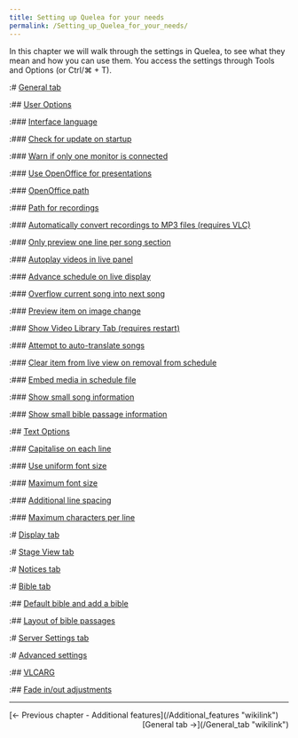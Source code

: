 ```yaml
---
title: Setting up Quelea for your needs
permalink: /Setting_up_Quelea_for_your_needs/
---
```


In this chapter we will walk through the settings in Quelea, to see what they mean and how you can use them. You access the settings through Tools and Options (or Ctrl/⌘ + T).

:\# [General tab](/General_tab "wikilink")

:\#\# [User Options](/General_tab#User_Options "wikilink")

:\#\#\# [Interface language](/General_tab#Interface_language "wikilink")

:\#\#\# [Check for update on startup](/General_tab#Check_for_update_on_startup "wikilink")

:\#\#\# [Warn if only one monitor is connected](/General_tab#Warn_if_only_one_monitor_is_connected "wikilink")

:\#\#\# [Use OpenOffice for presentations](/General_tab#Use_OpenOffice_for_presentations "wikilink")

:\#\#\# [OpenOffice path](/General_tab#OpenOffice_path "wikilink")

:\#\#\# [Path for recordings](/General_tab#Path_for_recordings "wikilink")

:\#\#\# [Automatically convert recordings to MP3 files (requires VLC)](/General_tab#Automatically_convert_recordings_to_MP3_files_(requires_VLC) "wikilink")

:\#\#\# [Only preview one line per song section](/General_tab#Only_preview_one_line_per_song_section "wikilink")

:\#\#\# [Autoplay videos in live panel](/General_tab#Autoplay_videos_in_live_panel "wikilink")

:\#\#\# [Advance schedule on live display](/General_tab#Advance_schedule_on_live_display "wikilink")

:\#\#\# [Overflow current song into next song](/General_tab#Overflow_current_song_into_next_song "wikilink")

:\#\#\# [Preview item on image change](/General_tab#Preview_item_on_image_change "wikilink")

:\#\#\# [Show Video Library Tab (requires restart)](/General_tab#Show_Video_Library_Tab_(requires_restart) "wikilink")

:\#\#\# [Attempt to auto-translate songs](/General_tab#Attempt_to_auto-translate_songs "wikilink")

:\#\#\# [Clear item from live view on removal from schedule](/General_tab#Clear_item_from_live_view_on_removal_from_schedule "wikilink")

:\#\#\# [Embed media in schedule file](/General_tab#Embed_media_in_schedule_file "wikilink")

:\#\#\# [Show small song information](/General_tab#Show_small_song_information "wikilink")

:\#\#\# [Show small bible passage information](/General_tab#Show_small_bible_passage_information "wikilink")

:\#\# [Text Options](/General_tab#Text_Options "wikilink")

:\#\#\# [Capitalise on each line](/General_tab#Capitalise_on_each_line "wikilink")

:\#\#\# [Use uniform font size](/General_tab#Use_uniform_font_size "wikilink")

:\#\#\# [Maximum font size](/General_tab#Maximum_font_size "wikilink")

:\#\#\# [Additional line spacing](/General_tab#Additional_line_spacing "wikilink")

:\#\#\# [Maximum characters per line](/General_tab#Maximum_characters_per_line "wikilink")

:\# [Display tab](/Display_tab "wikilink")

:\# [Stage View tab](/Stage_View_tab "wikilink")

:\# [Notices tab](/Notices_tab "wikilink")

:\# [Bible tab](/Bible_tab "wikilink")

:\#\# [Default bible and add a bible](/Bible_tab#Default_bible_and_add_a_bible "wikilink")

:\#\# [Layout of bible passages](/Bible_tab#Layout_of_bible_passages "wikilink")

:\# [Server Settings tab](/Server_Settings_tab "wikilink")

:\# [Advanced settings](/Advanced_settings "wikilink")

:\#\# [VLCARG](/Advanced_settings#VLCARG "wikilink")

:\#\# [Fade in/out adjustments](/Advanced_settings#Fade_in/out_adjustments "wikilink")

------------------------------------------------------------------------

<div style="text-align: left;">
[← Previous chapter - Additional features](/Additional_features "wikilink") <span style="float:right;"> [General tab →](/General_tab "wikilink")</span>

</div>
